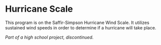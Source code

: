# Hurricane Scale
This program is on the Saffir-Simpson Hurricane Wind Scale.
It utilizes sustained wind speeds in order to determine if a hurricane will take place.

_Part of a high school project, discontinued._
